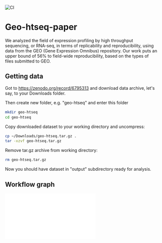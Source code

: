 ![CI](https://github.com/tpall/geo-htseq-paper/workflows/CI/badge.svg)

# Geo-htseq-paper

We analyzed the field of expression profiling by high throughput sequencing, or RNA-seq, in terms of replicability and reproducibility, using data from the GEO (Gene Expression Omnibus) repository. Our work puts an upper bound of 56% to field-wide reproducibility, based on the types of files submitted to GEO. 

## Getting data

Got to <https://zenodo.org/record/6795313> and download data archive, let's say, to your Downloads folder. 

Then create new folder, e.g. "geo-htseq" and enter this folder

```bash
mkdir geo-htseq
cd geo-htseq
```

Copy downloaded dataset to your working directory and uncompress:

```bash
cp ~/Downloads/geo-htseq.tar.gz .
tar -xzvf geo-htseq.tar.gz
```

Remove tar.gz archive from working directory:

```bash
rm geo-htseq.tar.gz
```

Now you should have dataset in "output" subdirectory ready for analysis.

## Workflow graph

![rulegraph](resources/images/rulegraph.pdf)
